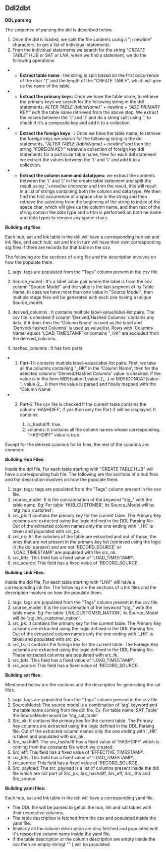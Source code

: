 ## Ddl2dbt

**DDL parsing**

The sequence of parsing the ddl is described below.

1. Once the ddl is loaded, we split the file contents using a &quot;;+newline&quot; characters, to get a list of individual statements.
2. From the individual statements we search for the string &quot;_CREATE TABLE_&quot; HUB or SAT or LNK, when we find a statement, we do the following operations
  - -  **Extract table name** : the string is split based on the first occurrence of the char &quot;(&quot; and the length of the &quot;CREATE TABLE&quot;, which will give us the name of the table.
  - -  **Extract the primary keys:** Once we have the table name, to retrieve the primary keys we search for the following string in the ddl statements, _ALTER TABLE {tableName}&quot; +_ newline _+ &quot;ADD PRIMARY KEY&quot; with_ the table name retrieved from the above step. We extract the values between the &#39;(&#39; and &#39;)&#39; and do a string split using &#39;,&#39; to check if it&#39;s a composite key and add it to a collection.

  - -  **Extract the foreign keys** : **:** Once we have the table name, to retrieve the foreign keys we search for the following string in the ddl statements, &quot;_ALTER TABLE {tableName} +_ newline&quot;and then the string _&quot;FOREIGN KEY&quot;_ retrieve a collection of foreign key ddl statements for a particular table name, then for each ddl statement we extract the values between the &#39;(&#39; and &#39;)&#39; and add it to a collection.

  - -  **Extract the column name and datatypes:** we extract the contents between the &#39;(&#39; and &#39;)&#39; in the create table statement and split the result using _&#39;,&#39;+newline character_ and trim the result, this will result in a list of strings containing both the column and data type. We then find the first occurrence of a space char in the string and then retrieve the substring from the beginning of the string to index of the space char, which will give us the column name, and then rest of the string contain the data type and a trim is performed on both he name and data types to remove any space chars.

**Building stg files**

Each hub, sat and lnk table in the ddl will have a corresponding hub sat and lnk files, and each hub, sat and lnk in turn will have their own corresponding stg files if there are records for that table in the csv.

The following are the sections of a stg file and the description involves on how the populate them.

1. tags: tags are populated from the &quot;Tags&quot; column present in the csv file.
2. Source\_model : It&#39;s a label value pair where the label is from the csv column &quot;Source Model&quot; and the value is the last segment of its Table Name.
In case we have more than one value in &quot;Source Model&quot;, then multiple stage files will be generated with each one having a unique Source\_model.

 3. derived\_columns : It contains multiple label-value/label-list pairs. The csv file is checked if column &#39;Derived/Hashed Columns&#39; contains any data, if it does then the &#39;Column Name&#39; is used as the label and &#39;Derived/Hashed Columns&#39; is used as value/list.
Rows with &#39;Columns Name&#39; equals &#39;LOAD\_TIMESTAMP&#39; or contains &quot;\_HK&quot; are excluded from the derived\_columns.

5. hashed\_columns : It has two parts.

  - 1. Part-1
It contains multiple label-value/label-list pairs. First, we take all the columns containing &quot;\_HK&quot; in the &#39;Column Name&#39;, then for the selected columns &#39;Derived/Hashed Columns&#39; value is checked. If the value is in the form MD5(value-1,value-2,...) or MD5(CONCAT(value-1, value-2,...)) then the value is parsed and finally mapped with the &#39;Column Name&#39;.

  - 2. Part-2
The csv file is checked if the current table contains the column &#39;HASHDIFF&#39;, if yes then only the Part-2 will be displayed.
It contains:

        1. is\_hashdiff: true.
        2. columns:
It contains all the column names whose corresponding. &quot;HASHDIFF&quot; value is true.

Except for the derived columns for br files, the rest of the columns are common.

**Building Hub Files:**

Inside the ddl file, For each table starting with &quot;CREATE TABLE HUB&quot; will have a corresponding hub file.
The following are the sections of a hub files and the description involves on how the populate them.

1. tags: tags: tags are populated from the &quot;Tags&quot; column present in the csv file.
2. source\_model: It is the concatenation of the keyword &quot;stg\_&quot; with the table name.
Eg: For table &#39;HUB\_CUSTOMER&#39;, its Source\_Model will be &#39;stg\_hub\_customer&#39;.
3. src\_pk: It contains the primary key for the current table. The Primary Key columns are extracted using the logic defined in the DDL Parsing file. Out of the extracted column names only the one ending with &#39;\_HK&#39; is taken and populated with src\_pk.
4. src\_nk: All the columns of the table are extracted and out of those, the ones that are not present in the primary key list (retrieved using the logic in the ddl paraser) and are not &#39;RECORD\_SOURCE&#39; or &#39;LOAD\_TIMESTAMP&#39; are populated with the src\_nk.
5. src\_ldts: This field has a fixed value of &#39;LOAD\_TIMESTAMP&#39;.
6. src\_source: This field has a fixed value of &#39;RECORD\_SOURCE&#39;.

**Building Link Files:**

Inside the ddl file, For each table starting with &quot;LNK&quot; will have a corresponding lnk file.
The following are the sections of a lnk files and the description involves on how the populate them.

1. tags: tags are populated from the &quot;Tags&quot; column present in the csv file.
2. source\_model: It is the concatenation of the keyword &quot;stg\_&quot; with the table name.
Eg: For table &#39;LNK\_CUSTOMER\_NATION&#39;, its Source\_Model will be &#39;stg\_lnk\_customer\_nation&#39;.
3. src\_pk: It contains the primary key for the current table. The Primary Key columns are extracted using the logic defined in the DDL Parsing file. Out of the extracted column names only the one ending with &#39;\_HK&#39; is taken and populated with src\_pk.
4. src\_fk: It contains the foreign key for the current table. The Foreign Key columns are extracted using the logic defined in the DDL Parsing file. These extracted columns are populated with src\_fk.
5. src\_ldts: This field has a fixed value of &#39;LOAD\_TIMESTAMP&#39;.
6. src\_source: This field has a fixed value of &#39;RECORD\_SOURCE&#39;.

**Building sat files:**

Mentioned below are the sections and the description for generating the sat files.

1. tags: tags are populated from the &quot;Tags&quot; column present in the csv file.
2. SourceModel: The source model is a combination of &#39;stg&#39; keyword and the table name coming from the ddl file.
Ex: For table name &#39;SAT\_Table&#39; the SourceModel would be &#39;stg\_sat\_table&#39;
3. Src\_pk: It contains the primary key for the current table. The Primary Key columns are extracted using the logic defined in the DDL Parsing file. Out of the extracted column names only the one ending with &#39;\_HK&#39; is taken and populated with src\_pk.
4. Src\_hashdiff: The src\_hashdiff has a fixed value of &#39;HASHDIFF&#39; which is coming from the constants file which we created.
5. Src\_eff: This field has a fixed value of &#39;EFFECTIVE\_TIMESTAMP&#39;.
6. src\_ldts: This field has a fixed value of &#39;LOAD\_TIMESTAMP&#39;.
7. src\_source: This field has a fixed value of &#39;RECORD\_SOURCE&#39;.
8. Src\_payload: The src\_payload is a list of columns present inside the ddl file which are not part of Src\_pk, Src\_hashdiff, Src\_eff, Src\_ldts and Src\_source.

**Building yaml files:**

Each hub, sat and lnk table in the ddl will have a corresponding yaml file.

- The DDL file will be parsed to get all the hub, lnk and sat tables with their respective columns.
- The table description is fetched from the csv and populated inside the yaml file.
- Similarly all the column description are also fetched and populated with it's respective column name inside the yaml file.
- If the table description or the column description are empty inside the csv then an empty-string( "" ) will be populated.
